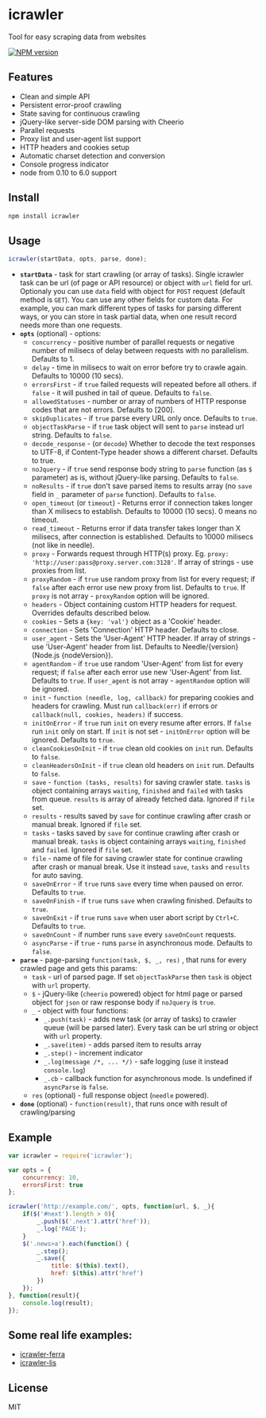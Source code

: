 # icrawler

Tool for easy scraping data from websites

[![NPM version][npm-image]][npm-url]

## Features

- Clean and simple API
- Persistent error-proof crawling
- State saving for continuous crawling
- jQuery-like server-side DOM parsing with Cheerio
- Parallel requests
- Proxy list and user-agent list support
- HTTP headers and cookies setup
- Automatic charset detection and conversion
- Console progress indicator
- node from 0.10 to 6.0 support

## Install

```bash
npm install icrawler
```

## Usage

```js
icrawler(startData, opts, parse, done);
```

- **`startData`** - task for start crawling (or array of tasks). Single icrawler task can be url (of page or API resource) or object with `url` field for url. Optionaly you can use `data` field with object for `POST` request (default method is `GET`). You can use any other fields for custom data. For example, you can mark different types of tasks for parsing different ways, or you can store in task partial data, when one result record needs more than one requests.
- **`opts`** (optional) - options:
    - `concurrency` - positive number of parallel requests or negative number of milisecs of delay between requests with no parallelism. Defaults to 1.
    - `delay` - time in milisecs to wait on error before try to crawle again. Defaults to 10000 (10 secs).
    - `errorsFirst` - if `true` failed requests will repeated before all others. if `false` - it will pushed in tail of queue. Defaults to `false`.
    - `allowedStatuses` - number or array of numbers of HTTP response codes that are not errors. Defaults to [200].
    - `skipDuplicates` - if `true` parse every URL only once. Defaults to `true`.
    - `objectTaskParse` - if `true` task object will sent to `parse` instead url string. Defaults to `false`.
    - `decode_response` - (or `decode`) Whether to decode the text responses to UTF-8, if Content-Type header shows a different charset. Defaults to true.
    - `noJquery` - if `true` send response body string to `parse` function (as `$` parameter) as is, without jQuery-like parsing. Defaults to `false`.
    - `noResults` - if `true` don't save parsed items to results array (no `save` field in `_` parameter of `parse` function). Defaults to `false`.
    - `open_timeout` (or `timeout`) - Returns error if connection takes longer than X milisecs to establish. Defaults to 10000 (10 secs). 0 means no timeout.
    - `read_timeout` - Returns error if data transfer takes longer than X milisecs, after connection is established. Defaults to 10000 milisecs (not like in needle).
    - `proxy` - Forwards request through HTTP(s) proxy. Eg. `proxy: 'http://user:pass@proxy.server.com:3128'`. If array of strings - use proxies from list.
    - `proxyRandom` - if `true` use random proxy from list for every request; if `false` after each error use new proxy from list. Defaults to `true`. If `proxy` is not array - `proxyRandom` option will be ignored.
    - `headers` - Object containing custom HTTP headers for request. Overrides defaults described below.
    - `cookies` - Sets a `{key: 'val'}` object as a 'Cookie' header.
    - `connection` - Sets 'Connection' HTTP header. Defaults to close.
    - `user_agent` - Sets the 'User-Agent' HTTP header. If array of strings - use 'User-Agent' header from list. Defaults to Needle/{version} (Node.js {nodeVersion}).
    - `agentRandom` - if `true` use random 'User-Agent' from list for every request; if `false` after each error use new 'User-Agent' from list. Defaults to `true`. If `user_agent` is not array - `agentRandom` option will be ignored.
    - `init` - `function (needle, log, callback)` for preparing cookies and headers for crawling. Must run `callback(err)` if errors or `callback(null, cookies, headers)` if success.
    - `initOnError` - if `true` run `init` on every resume after errors. If `false` run `init` only on start. If `init` is not set - `initOnError` option will be ignored. Defaults to `true`.
    - `cleanCookiesOnInit` - if `true` clean old cookies on `init` run. Defaults to `false`.
    - `cleanHeadersOnInit` - if `true` clean old headers on `init` run. Defaults to `false`.
    - `save` - `function (tasks, results)` for saving crawler state. `tasks` is object containing arrays `waiting`, `finished` and `failed` with tasks from queue. `results` is array of already fetched data. Ignored if `file` set.
    - `results` - results saved by `save` for continue crawling after crash or manual break. Ignored if `file` set.
    - `tasks` - tasks saved by `save` for continue crawling after crash or manual break. `tasks` is object containing arrays `waiting`, `finished` and `failed`. Ignored if `file` set.
    - `file` - name of file for saving crawler state for continue crawling after crash or manual break. Use it instead `save`, `tasks` and `results` for auto saving.
    - `saveOnError` - if `true` runs `save` every time when paused on error.  Defaults to `true`.
    - `saveOnFinish` - if `true` runs `save` when crawling finished. Defaults to `true`.
    - `saveOnExit` - if `true` runs `save` when user abort script by `Ctrl+C`. Defaults to `true`.
    - `saveOnCount` - if number runs `save` every `saveOnCount` requests.
    - `asyncParse` - if `true` - runs `parse` in asynchronous mode. Defaults to `false`.
- **`parse`** - page-parsing `function(task, $, _, res)` , that runs for every crawled page and gets this params:
    - `task` - url of parsed page. If set `objectTaskParse` then `task` is object with `url` property.
    - `$` - jQuery-like (`cheerio` powered) object for html page or parsed object for `json` or raw response body if `noJquery` is `true`.
    - `_` - object with four functions:
      - `_.push(task)` - adds new task (or array of tasks) to crawler queue (will be parsed later). Every task can be url string or object with `url` property.
      - `_.save(item)` - adds parsed item to results array
      - `_.step()` - increment indicator
      - `_.log(message /*, ... */)` - safe logging (use it instead `console.log`)
      - `_.cb` - callback function for asynchronous mode. Is undefined if `asyncParse` is `false`.
    - `res` (optional) - full response object (`needle` powered).
- **`done`** (optional) - `function(result)`, that runs once with result of crawling/parsing

## Example

```js
var icrawler = require('icrawler');

var opts = {
    concurrency: 10,
    errorsFirst: true
};

icrawler('http://example.com/', opts, function(url, $, _){
    if($('#next').length > 0){
        _.push($('.next').attr('href'));
        _.log('PAGE');
    }
    $('.news>a').each(function() {
        _.step();
        _.save({
            title: $(this).text(),
            href: $(this).attr('href')
        })
    });
}, function(result){
    console.log(result);
});
```

## Some real life examples:

- [icrawler-ferra](https://gist.github.com/astur/d40bbb5a9b1b622bcb7b)
- [icrawler-lis](https://gist.github.com/astur/1cf671e668adb0a04e5d)

## License

MIT

[npm-url]: https://npmjs.org/package/icrawler
[npm-image]: https://badge.fury.io/js/icrawler.svg